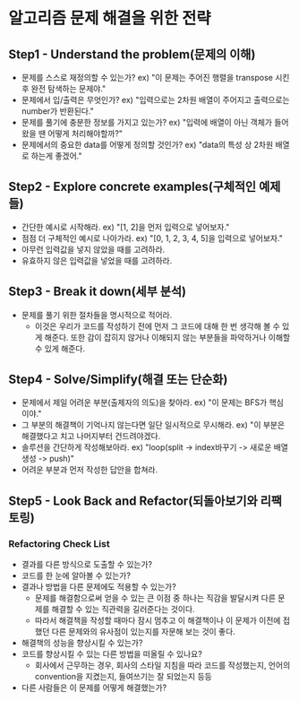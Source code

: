 # 알고리즘 문제 해결을 위한 전략

## Step1 - Understand the problem(문제의 이해)

- 문제를 스스로 재정의할 수 있는가?
  ex) "이 문제는 주어진 행렬을 transpose 시킨후 완전 탐색하는 문제야."
- 문제에서 입/출력은 무엇인가?
  ex) "입력으로는 2차원 배열이 주어지고 출력으로는 number가 반환된다."
- 문제를 풀기에 충분한 정보를 가지고 있는가?
  ex) "입력에 배열이 아닌 객체가 들어왔을 땐 어떻게 처리해야할까?"
- 문제에서의 중요한 data를 어떻게 정의할 것인가?
  ex) "data의 특성 상 2차원 배열로 하는게 좋겠어."

## Step2 - Explore concrete examples(구체적인 예제들)

- 간단한 예시로 시작해라.
  ex) "[1, 2]을 먼저 입력으로 넣어보자."
- 점점 더 구체적인 예시로 나아가라.
  ex) "[0, 1, 2, 3, 4, 5]을 입력으로 넣어보자."
- 아무런 입력값을 넣지 않았을 때를 고려하라.
- 유효하지 않은 입력값을 넣었을 때를 고려하라.

## Step3 - Break it down(세부 분석)

- 문제를 풀기 위한 절차들을 명시적으로 적어라.
  - 이것은 우리가 코드를 작성하기 전에 먼저 그 코드에 대해 한 번 생각해 볼 수 있게 해준다. 또한 감이 잡히지 않거나 이해되지 않는 부분들을 파악하거나 이해할 수 있게 해준다.

## Step4 - Solve/Simplify(해결 또는 단순화)

- 문제에서 제일 어려운 부분(출제자의 의도)을 찾아라.
  ex) "이 문제는 BFS가 핵심이야."
- 그 부분의 해결책이 기억나지 않는다면 일단 일시적으로 무시해라.
  ex) "이 부분은 해결했다고 치고 나머지부터 건드려야겠다.
- 솔루션을 간단하게 작성해보아라.
  ex) "loop(split -> index바꾸기 -> 새로운 배열 생성 -> push)"
- 어려운 부분과 먼저 작성한 답안을 합쳐라.

## Step5 - Look Back and Refactor(되돌아보기와 리팩토링)

### Refactoring Check List

- 결과를 다른 방식으로 도출할 수 있는가?
- 코드를 한 눈에 알아볼 수 있는가?
- 결과나 방법을 다른 문제에도 적용할 수 있는가?
  - 문제를 해결함으로써 얻을 수 있는 큰 이점 중 하나는 직감을 발달시켜 다른 문제를 해결할 수 있는 직관력을 길러준다는 것이다.
  - 따라서 해결책을 작성할 때마다 잠시 멈추고 이 해결책이나 이 문제가 이전에 접했던 다른 문제와의 유사점이 있는지를 자문해 보는 것이 좋다.
- 해결책의 성능을 향상시킬 수 있는가?
- 코드를 향상시킬 수 있는 다른 방법을 떠올릴 수 있나요?
  - 회사에서 근무하는 경우, 회사의 스타일 지침을 따라 코드를 작성했는지, 언어의 convention을 지켰는지, 들여쓰기는 잘 되었는지 등등
- 다른 사람들은 이 문제를 어떻게 해결했는가?
